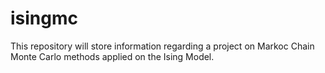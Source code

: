 # isingmc

This repository will store information regarding a project on Markoc Chain Monte Carlo methods applied on the Ising Model.
